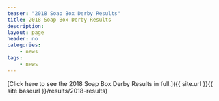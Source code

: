 ```yaml
---
teaser: "2018 Soap Box Derby Results"
title: 2018 Soap Box Derby Results
description:
layout: page
header: no
categories:
    - news
tags:
    - news
---
```


[Click here to see the 2018 Soap Box Derby Results in full.]({{ site.url }}{{ site.baseurl }}/results/2018-results)
